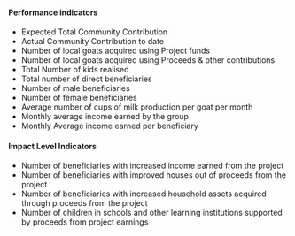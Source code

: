 #### Performance indicators
* Expected Total Community Contribution
* Actual Community Contribution to date
* Number of local goats acquired using Project funds
* Number of local goats acquired using Proceeds & other contributions
* Total Number of kids realised
* Total number of direct beneficiaries
* Number of male beneficiaries
* Number of female beneficiaries
* Average number of cups of milk production per goat per month
* Monthly average income earned by the group
* Monthly Average income earned per beneficiary

#### Impact Level Indicators
* Number of beneficiaries with increased income earned from the project
* Number of beneficiaries with improved houses out of proceeds from the project
* Number of beneficiaries with increased household assets acquired through proceeds from the project
* Number of children in schools and other learning institutions supported by proceeds from project earnings
